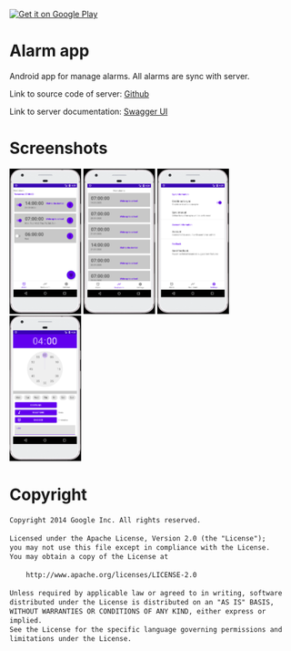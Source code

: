 <a href="https://play.google.com/store/apps/details?id=https://play.google.com/store/apps/details?id=com.devcivil.alarm_app"><img alt="Get it on Google Play" src="https://play.google.com/intl/en_us/badges/images/generic/en-play-badge.png" height=60px /></a>

# Alarm app
Android app for manage alarms. All alarms are sync with server.

Link to source code of server: [Github](https://github.com/Kamil-IT/alarm-api)

Link to server documentation: [Swagger UI](http://alarmrestapi.eu-central-1.elasticbeanstalk.com/swagger-ui.html)

# Screenshots
<img src="images/image-1.png" width="25%" />
<img src="images/image-2.png" width="25%" />
<img src="images/image-3.png" width="25%" />
<img src="images/image-4.png" width="25%" />

# Copyright

    Copyright 2014 Google Inc. All rights reserved.

    Licensed under the Apache License, Version 2.0 (the "License");
    you may not use this file except in compliance with the License.
    You may obtain a copy of the License at

        http://www.apache.org/licenses/LICENSE-2.0

    Unless required by applicable law or agreed to in writing, software
    distributed under the License is distributed on an "AS IS" BASIS,
    WITHOUT WARRANTIES OR CONDITIONS OF ANY KIND, either express or implied.
    See the License for the specific language governing permissions and
    limitations under the License.
